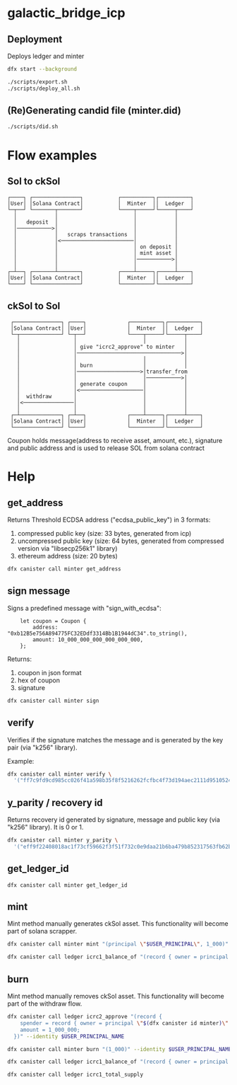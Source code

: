 # galactic_bridge_icp

## Deployment
Deploys ledger and minter

```bash
dfx start --background

./scripts/export.sh
./scripts/deploy_all.sh
```

## (Re)Generating candid file (minter.did)
```bash
./scripts/did.sh
```

# Flow examples

## Sol to ckSol
```
┌────┐ ┌───────────────┐           ┌──────────┐┌──────────┐
│User│ │Solana Contract│           │  Minter  ││  Ledger  │
└─┬──┘ └───────┬───────┘           └────┬─────┘└─────┬────┘
  │            │                        │            │
  │   deposit  │                        │            │
  │───────────>│                        │            │
  │            │   scraps transactions  │            │
  │            │<───────────────────────│            │
  │            │                        │ on deposit │
  │            │                        │ mint asset │
  │            │                        │───────────>│
  │            │                        │            │
┌─┴──┐ ┌───────┴───────┐           ┌────┴─────┐┌─────┴────┐
│User│ │Solana Contract│           │  Minter  ││  Ledger  │
└────┘ └───────────────┘           └──────────┘└──────────┘
```

## ckSol to Sol
```
 ┌───────────────┐ ┌────┐             ┌──────────┐┌──────────┐
 │Solana Contract│ │User│             │  Minter  ││  Ledger  │
 └─┬─────────────┘ └─┬──┘             └────┬─────┘└─────┬────┘
   │                 │                     │            │
   │                 │ give "icrc2_approve" to minter   │
   │                 │─────────────────────────────────>│
   │                 │                     │            │
   │                 │ burn                │            │
   │                 │────────────────────>│transfer_from
   │                 │                     │───────────>│
   │                 │ generate coupon     │            │
   │                 │<────────────────────│            │
   │  withdraw       │                     │            │
   │<────────────────│                     │            │
   │                 │                     │            │
 ┌─┴─────────────┐ ┌─┴──┐             ┌────┴─────┐┌─────┴────┐
 │Solana Contract│ │User│             │  Minter  ││  Ledger  │
 └───────────────┘ └────┘             └──────────┘└──────────┘
```
Coupon holds message(address to receive asset, amount, etc.), signature and public address and is used to release SOL from solana contract


# Help

## get_address
Returns Threshold ECDSA address ("ecdsa_public_key") in 3 formats:
1) compressed public key (size: 33 bytes, generated from icp)
2) uncompressed public key (size: 64 bytes, generated from compressed version via "libsecp256k1" library)
3) ethereum address (size: 20 bytes)

```bash
dfx canister call minter get_address
```

## sign message
Signs a predefined message with "sign_with_ecdsa":
```
    let coupon = Coupon {
        address: "0xb12B5e756A894775FC32EDdf3314Bb1B1944dC34".to_string(),
        amount: 10_000_000_000_000_000_000,
    };
```

Returns:
1) coupon in json format
2) hex of coupon
3) signature

```bash
dfx canister call minter sign
```

## verify
Verifies if the signature matches the message and is generated by the key pair (via "k256" library).

Example:
```bash
dfx canister call minter verify \
  '("ff7c9fd9cd985cc026f41a598b35f8f5216262fcfbc4f73d194aec2111d9510524d75a56334f09bfa06cd059341f69f4f0336b34d3d24c9e4378f8f37ebcf16b", "{\"address\":\"0xb12B5e756A894775FC32EDdf3314Bb1B1944dC34\",\"amount\":10000000000000000000}", "03727f6da716f126f2d0363eea95f968e44898336a3778405b1b3c2eb6c107f439")'
```

## y_parity / recovery id
Returns recovery id generated by signature, message and public key (via "k256" library).
It is 0 or 1.

```bash
dfx canister call minter y_parity \
  '("eff9f22408018ac1f73cf59662f3f51f732c0e9daa21b6ba479b852317563fb62b66d3284f0c7a29dcaaf52c69e27c6df1680d1afa62d96f3786c3ec79627ffa", "{\"address\":\"0xb12B5e756A894775FC32EDdf3314Bb1B1944dC34\",\"amount\":10000000000000000000}", "0367c358de3b815816756d6f2cb0520ca22b660b282de8e599de83a2b4bb2f60ab")'

```

## get_ledger_id

```
dfx canister call minter get_ledger_id
```

## mint
Mint method manually generates ckSol asset.
This functionality will become part of solana scrapper.

```bash
dfx canister call minter mint "(principal \"$USER_PRINCIPAL\", 1_000)"

dfx canister call ledger icrc1_balance_of "(record { owner = principal \"$USER_PRINCIPAL\" })"
```

## burn
Mint method manually removes ckSol asset.
This functionality will become part of the withdraw flow.

```bash
dfx canister call ledger icrc2_approve "(record {
    spender = record { owner = principal \"$(dfx canister id minter)\" };
    amount = 1_000_000;
  })" --identity $USER_PRINCIPAL_NAME

dfx canister call minter burn "(1_000)" --identity $USER_PRINCIPAL_NAME

dfx canister call ledger icrc1_balance_of "(record { owner = principal \"$USER_PRINCIPAL\" })"

dfx canister call ledger icrc1_total_supply
```